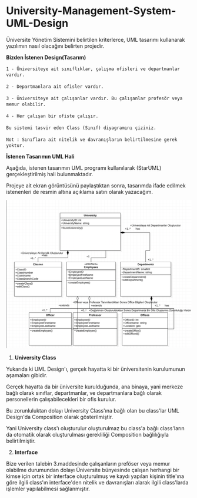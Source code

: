 # University-Management-System-UML-Design
Üniversite Yönetim Sistemini belirtilen kriterlerce, UML tasarımı kullanarak yazılımın nasıl olacağını belirten projedir.

**Bizden İstenen Design(Tasarım)**

```
1 - Üniversiteye ait sınıflıklar, çalışma ofisleri ve departmanlar vardır.

2 - Departmanlara ait ofisler vardır.

3 - Üniversiteye ait çalışanlar vardır. Bu çalışanlar profesör veya memur olabilir.

4 - Her çalışan bir ofiste çalışır.

Bu sistemi tasvir eden Class (Sınıf) diyagramını çiziniz.

Not : Sınıflara ait nitelik ve davranışların belirtilmesine gerek yoktur.
```

**İstenen Tasarımın UML Hali**

Aşağıda, istenen tasarımın UML programı kullanılarak (StarUML) gerçekleştirilmiş hali bulunmaktadır.

Projeye ait ekran görüntüsünü paylaştıktan sonra, tasarımda ifade edilmek istenenleri de resmin altına açıklama satırı olarak yazacağım.

![github](uml-design.png)

1. **University Class**

Yukarıda ki UML Design'ı, gerçek hayatta ki bir üniversitenin kurulumunun aşamaları gibidir.

Gerçek hayatta da bir üniversite kurulduğunda, ana binaya, yani merkeze bağlı olarak
sınıflar, departmanlar, ve departmanlara bağlı olarak personellerin çalışabilecekleri bir ofis kurulur.

Bu zorunluluktan dolayı University Class'ına bağlı olan bu class'lar UML Design'da Composition olarak gösterilmiştir.

Yani University class'ı oluşturulur oluşturulmaz bu class'a bağlı class'ların da otomatik olarak oluşturulması gerekliliği Composition bağlılığıyla belirtilmiştir.

2. **Interface**

Bize verilen talebin 3.maddesinde çalışanların preföser veya memur olabilme durumundan dolayı
Üniversite bünyesinde çalışan herhangi bir kimse için ortak bir interface oluşturulmuş ve
kaydı yapılan kişinin title'ına göre ilgili class'ın interface'den nitelik ve davranışları alarak
ilgili class'larda işlemler yapılabilmesi sağlanmıştır.